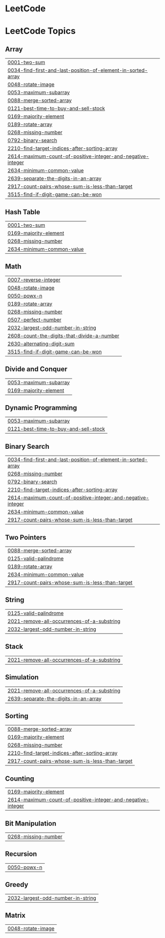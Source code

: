 # LeetCode
<!---LeetCode Topics Start-->
# LeetCode Topics
## Array
|  |
| ------- |
| [0001-two-sum](https://github.com/Vaibhavnegi41/LeetCode/tree/master/0001-two-sum) |
| [0034-find-first-and-last-position-of-element-in-sorted-array](https://github.com/Vaibhavnegi41/LeetCode/tree/master/0034-find-first-and-last-position-of-element-in-sorted-array) |
| [0048-rotate-image](https://github.com/Vaibhavnegi41/LeetCode/tree/master/0048-rotate-image) |
| [0053-maximum-subarray](https://github.com/Vaibhavnegi41/LeetCode/tree/master/0053-maximum-subarray) |
| [0088-merge-sorted-array](https://github.com/Vaibhavnegi41/LeetCode/tree/master/0088-merge-sorted-array) |
| [0121-best-time-to-buy-and-sell-stock](https://github.com/Vaibhavnegi41/LeetCode/tree/master/0121-best-time-to-buy-and-sell-stock) |
| [0169-majority-element](https://github.com/Vaibhavnegi41/LeetCode/tree/master/0169-majority-element) |
| [0189-rotate-array](https://github.com/Vaibhavnegi41/LeetCode/tree/master/0189-rotate-array) |
| [0268-missing-number](https://github.com/Vaibhavnegi41/LeetCode/tree/master/0268-missing-number) |
| [0792-binary-search](https://github.com/Vaibhavnegi41/LeetCode/tree/master/0792-binary-search) |
| [2210-find-target-indices-after-sorting-array](https://github.com/Vaibhavnegi41/LeetCode/tree/master/2210-find-target-indices-after-sorting-array) |
| [2614-maximum-count-of-positive-integer-and-negative-integer](https://github.com/Vaibhavnegi41/LeetCode/tree/master/2614-maximum-count-of-positive-integer-and-negative-integer) |
| [2634-minimum-common-value](https://github.com/Vaibhavnegi41/LeetCode/tree/master/2634-minimum-common-value) |
| [2639-separate-the-digits-in-an-array](https://github.com/Vaibhavnegi41/LeetCode/tree/master/2639-separate-the-digits-in-an-array) |
| [2917-count-pairs-whose-sum-is-less-than-target](https://github.com/Vaibhavnegi41/LeetCode/tree/master/2917-count-pairs-whose-sum-is-less-than-target) |
| [3515-find-if-digit-game-can-be-won](https://github.com/Vaibhavnegi41/LeetCode/tree/master/3515-find-if-digit-game-can-be-won) |
## Hash Table
|  |
| ------- |
| [0001-two-sum](https://github.com/Vaibhavnegi41/LeetCode/tree/master/0001-two-sum) |
| [0169-majority-element](https://github.com/Vaibhavnegi41/LeetCode/tree/master/0169-majority-element) |
| [0268-missing-number](https://github.com/Vaibhavnegi41/LeetCode/tree/master/0268-missing-number) |
| [2634-minimum-common-value](https://github.com/Vaibhavnegi41/LeetCode/tree/master/2634-minimum-common-value) |
## Math
|  |
| ------- |
| [0007-reverse-integer](https://github.com/Vaibhavnegi41/LeetCode/tree/master/0007-reverse-integer) |
| [0048-rotate-image](https://github.com/Vaibhavnegi41/LeetCode/tree/master/0048-rotate-image) |
| [0050-powx-n](https://github.com/Vaibhavnegi41/LeetCode/tree/master/0050-powx-n) |
| [0189-rotate-array](https://github.com/Vaibhavnegi41/LeetCode/tree/master/0189-rotate-array) |
| [0268-missing-number](https://github.com/Vaibhavnegi41/LeetCode/tree/master/0268-missing-number) |
| [0507-perfect-number](https://github.com/Vaibhavnegi41/LeetCode/tree/master/0507-perfect-number) |
| [2032-largest-odd-number-in-string](https://github.com/Vaibhavnegi41/LeetCode/tree/master/2032-largest-odd-number-in-string) |
| [2608-count-the-digits-that-divide-a-number](https://github.com/Vaibhavnegi41/LeetCode/tree/master/2608-count-the-digits-that-divide-a-number) |
| [2630-alternating-digit-sum](https://github.com/Vaibhavnegi41/LeetCode/tree/master/2630-alternating-digit-sum) |
| [3515-find-if-digit-game-can-be-won](https://github.com/Vaibhavnegi41/LeetCode/tree/master/3515-find-if-digit-game-can-be-won) |
## Divide and Conquer
|  |
| ------- |
| [0053-maximum-subarray](https://github.com/Vaibhavnegi41/LeetCode/tree/master/0053-maximum-subarray) |
| [0169-majority-element](https://github.com/Vaibhavnegi41/LeetCode/tree/master/0169-majority-element) |
## Dynamic Programming
|  |
| ------- |
| [0053-maximum-subarray](https://github.com/Vaibhavnegi41/LeetCode/tree/master/0053-maximum-subarray) |
| [0121-best-time-to-buy-and-sell-stock](https://github.com/Vaibhavnegi41/LeetCode/tree/master/0121-best-time-to-buy-and-sell-stock) |
## Binary Search
|  |
| ------- |
| [0034-find-first-and-last-position-of-element-in-sorted-array](https://github.com/Vaibhavnegi41/LeetCode/tree/master/0034-find-first-and-last-position-of-element-in-sorted-array) |
| [0268-missing-number](https://github.com/Vaibhavnegi41/LeetCode/tree/master/0268-missing-number) |
| [0792-binary-search](https://github.com/Vaibhavnegi41/LeetCode/tree/master/0792-binary-search) |
| [2210-find-target-indices-after-sorting-array](https://github.com/Vaibhavnegi41/LeetCode/tree/master/2210-find-target-indices-after-sorting-array) |
| [2614-maximum-count-of-positive-integer-and-negative-integer](https://github.com/Vaibhavnegi41/LeetCode/tree/master/2614-maximum-count-of-positive-integer-and-negative-integer) |
| [2634-minimum-common-value](https://github.com/Vaibhavnegi41/LeetCode/tree/master/2634-minimum-common-value) |
| [2917-count-pairs-whose-sum-is-less-than-target](https://github.com/Vaibhavnegi41/LeetCode/tree/master/2917-count-pairs-whose-sum-is-less-than-target) |
## Two Pointers
|  |
| ------- |
| [0088-merge-sorted-array](https://github.com/Vaibhavnegi41/LeetCode/tree/master/0088-merge-sorted-array) |
| [0125-valid-palindrome](https://github.com/Vaibhavnegi41/LeetCode/tree/master/0125-valid-palindrome) |
| [0189-rotate-array](https://github.com/Vaibhavnegi41/LeetCode/tree/master/0189-rotate-array) |
| [2634-minimum-common-value](https://github.com/Vaibhavnegi41/LeetCode/tree/master/2634-minimum-common-value) |
| [2917-count-pairs-whose-sum-is-less-than-target](https://github.com/Vaibhavnegi41/LeetCode/tree/master/2917-count-pairs-whose-sum-is-less-than-target) |
## String
|  |
| ------- |
| [0125-valid-palindrome](https://github.com/Vaibhavnegi41/LeetCode/tree/master/0125-valid-palindrome) |
| [2021-remove-all-occurrences-of-a-substring](https://github.com/Vaibhavnegi41/LeetCode/tree/master/2021-remove-all-occurrences-of-a-substring) |
| [2032-largest-odd-number-in-string](https://github.com/Vaibhavnegi41/LeetCode/tree/master/2032-largest-odd-number-in-string) |
## Stack
|  |
| ------- |
| [2021-remove-all-occurrences-of-a-substring](https://github.com/Vaibhavnegi41/LeetCode/tree/master/2021-remove-all-occurrences-of-a-substring) |
## Simulation
|  |
| ------- |
| [2021-remove-all-occurrences-of-a-substring](https://github.com/Vaibhavnegi41/LeetCode/tree/master/2021-remove-all-occurrences-of-a-substring) |
| [2639-separate-the-digits-in-an-array](https://github.com/Vaibhavnegi41/LeetCode/tree/master/2639-separate-the-digits-in-an-array) |
## Sorting
|  |
| ------- |
| [0088-merge-sorted-array](https://github.com/Vaibhavnegi41/LeetCode/tree/master/0088-merge-sorted-array) |
| [0169-majority-element](https://github.com/Vaibhavnegi41/LeetCode/tree/master/0169-majority-element) |
| [0268-missing-number](https://github.com/Vaibhavnegi41/LeetCode/tree/master/0268-missing-number) |
| [2210-find-target-indices-after-sorting-array](https://github.com/Vaibhavnegi41/LeetCode/tree/master/2210-find-target-indices-after-sorting-array) |
| [2917-count-pairs-whose-sum-is-less-than-target](https://github.com/Vaibhavnegi41/LeetCode/tree/master/2917-count-pairs-whose-sum-is-less-than-target) |
## Counting
|  |
| ------- |
| [0169-majority-element](https://github.com/Vaibhavnegi41/LeetCode/tree/master/0169-majority-element) |
| [2614-maximum-count-of-positive-integer-and-negative-integer](https://github.com/Vaibhavnegi41/LeetCode/tree/master/2614-maximum-count-of-positive-integer-and-negative-integer) |
## Bit Manipulation
|  |
| ------- |
| [0268-missing-number](https://github.com/Vaibhavnegi41/LeetCode/tree/master/0268-missing-number) |
## Recursion
|  |
| ------- |
| [0050-powx-n](https://github.com/Vaibhavnegi41/LeetCode/tree/master/0050-powx-n) |
## Greedy
|  |
| ------- |
| [2032-largest-odd-number-in-string](https://github.com/Vaibhavnegi41/LeetCode/tree/master/2032-largest-odd-number-in-string) |
## Matrix
|  |
| ------- |
| [0048-rotate-image](https://github.com/Vaibhavnegi41/LeetCode/tree/master/0048-rotate-image) |
<!---LeetCode Topics End-->